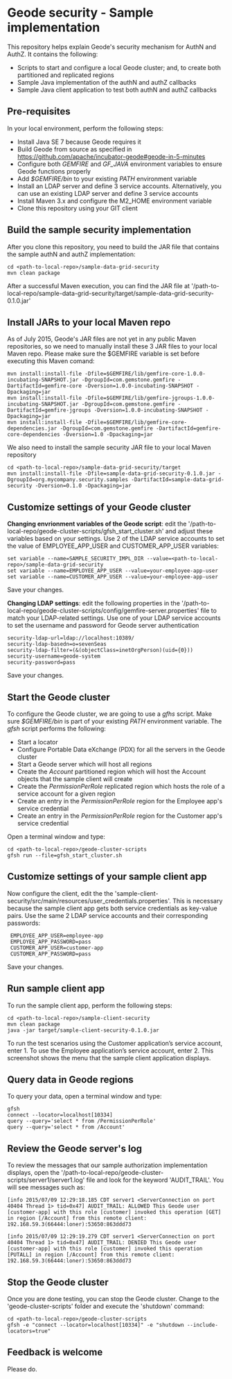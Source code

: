 # Geode security - Sample implementation

This repository helps explain Geode's security mechanism for AuthN and AuthZ. It contains the following:
* Scripts to start and configure a local Geode cluster; and, to create both partitioned and replicated regions
* Sample Java implementation of the authN and authZ callbacks
* Sample Java client application to test both authN and authZ callbacks

## Pre-requisites
In your local environment, perform the following steps:
* Install Java SE 7 because Geode requires it
* Build Geode from source as specified in https://github.com/apache/incubator-geode#geode-in-5-minutes
* Configure both _GEMFIRE_ and _GF_JAVA_ environment variables to ensure Geode functions properly
* Add _$GEMFIRE/bin_ to your existing _PATH_ environment variable
* Install an LDAP server and define 3 service accounts. Alternatively, you can use an existing LDAP server and define 3 service accounts
* Install Maven 3.x and configure the M2_HOME environment variable
* Clone this repository using your GIT client

## Build the sample security implementation
After you clone this repository, you need to build the JAR file that contains the sample authN and authZ implementation:    
```
cd <path-to-local-repo>/sample-data-grid-security    
mvn clean package
```    
After a successful Maven execution, you can find the JAR file at '/path-to-local-repo/sample-data-grid-security/target/sample-data-grid-security-0.1.0.jar'

## Install JARs to your local Maven repo
As of July 2015, Geode's JAR files are not yet in any public Maven repositories, so we need to manually install these 3 JAR files to your local Maven repo. Please make sure the $GEMFIRE variable is set before executing this Maven comand:

```
mvn install:install-file -Dfile=$GEMFIRE/lib/gemfire-core-1.0.0-incubating-SNAPSHOT.jar -DgroupId=com.gemstone.gemfire -DartifactId=gemfire-core -Dversion=1.0.0-incubating-SNAPSHOT -Dpackaging=jar
mvn install:install-file -Dfile=$GEMFIRE/lib/gemfire-jgroups-1.0.0-incubating-SNAPSHOT.jar -DgroupId=com.gemstone.gemfire -DartifactId=gemfire-jgroups -Dversion=1.0.0-incubating-SNAPSHOT -Dpackaging=jar
mvn install:install-file -Dfile=$GEMFIRE/lib/gemfire-core-dependencies.jar -DgroupId=com.gemstone.gemfire -DartifactId=gemfire-core-dependencies -Dversion=1.0 -Dpackaging=jar
```

We also need to install the sample security JAR file to your local Maven repository

```
cd <path-to-local-repo>/sample-data-grid-security/target    
mvn install:install-file -Dfile=sample-data-grid-security-0.1.0.jar -DgroupId=org.mycompany.security.samples -DartifactId=sample-data-grid-security -Dversion=0.1.0 -Dpackaging=jar
```

## Customize settings of your Geode cluster

**Changing envrionment variables of the Geode script**: edit the '/path-to-local-repo/geode-cluster-scripts/gfsh_start_cluster.sh' and adjust these variables based on your settings. Use 2 of the LDAP service accounts to set the value of EMPLOYEE_APP_USER and CUSTOMER_APP_USER variables: 
```
set variable --name=SAMPLE_SECURITY_IMPL_DIR --value=<path-to-local-repo>/sample-data-grid-security
set variable --name=EMPLOYEE_APP_USER --value=your-employee-app-user
set variable --name=CUSTOMER_APP_USER --value=your-employee-app-user
```
Save your changes.


**Changing LDAP settings**: edit the following properties in the '/path-to-local-repo/geode-cluster-scripts/config/gemfire-server.properties' file to match your LDAP-related settings. Use one of your LDAP service accounts to set the username and password for Geode server authentication

```
security-ldap-url=ldap://localhost:10389/
security-ldap-basedn=o=sevenSeas
security-ldap-filter=(&(objectClass=inetOrgPerson)(uid={0}))
security-username=geode-system
security-password=pass
```
Save your changes.

## Start the Geode cluster
To configure the Geode cluster, we are going to use a _gfhs_ script. Make sure _$GEMFIRE/bin_ is part of  your existing _PATH_ environment variable. The _gfsh_ script performs the following:
* Start a locator
* Configure Portable Data eXchange (PDX) for all the servers in the Geode cluster
* Start a Geode server which will host all regions
* Create the _Account_ partitioned region which will host the Account objects that the sample client will create
* Create the _PermissionPerRole_ replicated region which hosts the role of a service account for a given region
* Create an entry in the _PermissionPerRole_ region for the Employee app's service credential
* Create an entry in the _PermissionPerRole_ region for the Customer app's service credential

Open a terminal window and type:
```
cd <path-to-local-repo>/geode-cluster-scripts
gfsh run --file=gfsh_start_cluster.sh
```

## Customize settings of your sample client app
Now configure the client, edit the the 'sample-client-security/src/main/resources/user_credentials.properties'. This is necessary because the sample client app gets both service credentials as key-value pairs. Use the same 2 LDAP service accounts and their corresponding passwords: 

``` 
 EMPLOYEE_APP_USER=employee-app     
 EMPLOYEE_APP_PASSWORD=pass     
 CUSTOMER_APP_USER=customer-app     
 CUSTOMER_APP_PASSWORD=pass 
```     
Save your changes.

## Run sample client app
To run the sample client app, perform the following steps:

```
cd <path-to-local-repo>/sample-client-security
mvn clean package
java -jar target/sample-client-security-0.1.0.jar
```

To run the test scenarios using the Customer application’s service account, enter 1. To use the Employee application’s service account, enter 2. This screenshot shows the menu that the sample client application displays.

## Query data in Geode regions
To query your data, open a terminal window and type:
```
gfsh
connect --locator=localhost[10334]
query --query='select * from /PermissionPerRole'
query --query='select * from /Account'
```

## Review the Geode server's log
To review the messages that our sample authorization implementation displays, open the '/path-to-local-repo/geode-cluster-scripts/server1/server1.log' file and look for the keyword 'AUDIT_TRAIL'. You will see messages such as:

```
[info 2015/07/09 12:29:18.185 CDT server1 <ServerConnection on port 40404 Thread 1> tid=0x47] AUDIT_TRAIL: ALLOWED This Geode user [customer-app] with this role [customer] invoked this operation [GET] in region [/Account] from this remote client: 192.168.59.3(66444:loner):53650:863ddd73

[info 2015/07/09 12:29:19.279 CDT server1 <ServerConnection on port 40404 Thread 1> tid=0x47] AUDIT_TRAIL: DENIED This Geode user [customer-app] with this role [customer] invoked this operation [PUTALL] in region [/Account] from this remote client: 192.168.59.3(66444:loner):53650:863ddd73
```
## Stop the Geode cluster
Once you are done testing, you can stop the Geode cluster. Change to the 'geode-cluster-scripts' folder and execute the 'shutdown' command:

```
cd <path-to-local-repo>/geode-cluster-scripts
gfsh -e "connect --locator=localhost[10334]" -e "shutdown --include-locators=true"
```

## Feedback is welcome
Please do.
